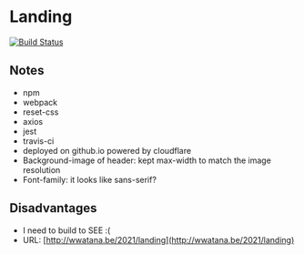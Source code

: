 Landing
=======
[![Build Status](https://travis-ci.com/watinha/landing.svg?branch=main)](https://travis-ci.com/watinha/landing)

Notes
-----
* npm
* webpack
* reset-css
* axios
* jest
* travis-ci
* deployed on github.io powered by cloudflare
* Background-image of header: kept max-width to match the image resolution
* Font-family: it looks like sans-serif?

Disadvantages
-------------
* I need to build to SEE :(
* URL: [http://wwatana.be/2021/landing](http://wwatana.be/2021/landing)
